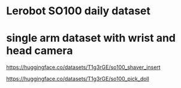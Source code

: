 # Lerobot SO100 daily dataset


# single arm dataset with wrist and head camera

https://huggingface.co/datasets/T1g3rGE/so100_shaver_insert

https://huggingface.co/datasets/T1g3rGE/so100_pick_doll
